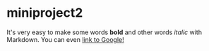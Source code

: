 # miniproject2

It's very easy to make some words **bold** and other words *italic* with Markdown. You can even [link to Google!](http://google.com)

